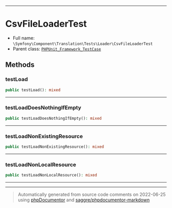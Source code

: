 ***

# CsvFileLoaderTest





* Full name: `\Symfony\Component\Translation\Tests\Loader\CsvFileLoaderTest`
* Parent class: [`PHPUnit_Framework_TestCase`](../../../../../PHPUnit_Framework_TestCase.md)




## Methods


### testLoad



```php
public testLoad(): mixed
```











***

### testLoadDoesNothingIfEmpty



```php
public testLoadDoesNothingIfEmpty(): mixed
```











***

### testLoadNonExistingResource



```php
public testLoadNonExistingResource(): mixed
```











***

### testLoadNonLocalResource



```php
public testLoadNonLocalResource(): mixed
```











***


***
> Automatically generated from source code comments on 2022-06-25 using [phpDocumentor](http://www.phpdoc.org/) and [saggre/phpdocumentor-markdown](https://github.com/Saggre/phpDocumentor-markdown)

